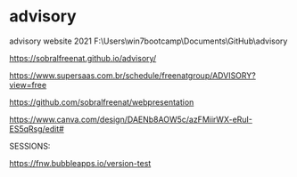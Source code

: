 # advisory
advisory website 2021
F:\Users\win7bootcamp\Documents\GitHub\advisory

https://sobralfreenat.github.io/advisory/

https://www.supersaas.com.br/schedule/freenatgroup/ADVISORY?view=free

https://github.com/sobralfreenat/webpresentation

https://www.canva.com/design/DAENb8AOW5c/azFMiirWX-eRuI-ES5qRsg/edit#


SESSIONS:

https://fnw.bubbleapps.io/version-test
